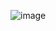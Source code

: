 ![image](https://github.com/Yashu-Chaudhary/Profile-Card/assets/137476521/b2de5a93-366e-47ed-bb02-00c318c276ab)
